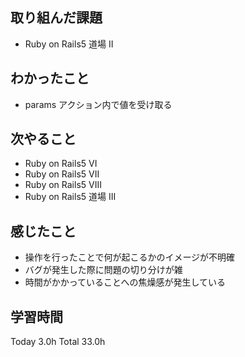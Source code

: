 ## 取り組んだ課題
- Ruby on Rails5 道場 II
## わかったこと
- params アクション内で値を受け取る
## 次やること
- Ruby on Rails5 VI
- Ruby on Rails5 VII
- Ruby on Rails5 VIII
- Ruby on Rails5 道場 III
## 感じたこと
- 操作を行ったことで何が起こるかのイメージが不明確
- バグが発生した際に問題の切り分けが雑
- 時間がかかっていることへの焦燥感が発生している
## 学習時間
Today 3.0h Total 33.0h
